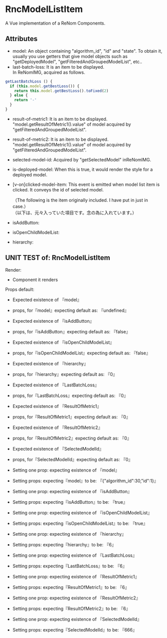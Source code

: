 # RncModelListItem

A Vue implementation of a ReNom Components.


## Attributes
- model: An object containing "algorithm_id", "id" and "state". To obtain it, usually you use getters that give model objects such as "getDeployedModel", "getFilteredAndGroupedModelList", etc..
- last-batch-loss: It is an item to be displayed.  
In ReNomIMG, acquired as follows.  

```Javascript
getLastBatchLoss () {
  if (this.model.getBestLoss()) {
    return this.model.getBestLoss().toFixed(2)
  } else {
    return '-'
  }
}
```

- result-of-metric1: It is an item to be displayed.  
"model.getResultOfMetric1().value" of model acquired by "getFilteredAndGroupedModelList".
- result-of-metric2: It is an item to be displayed.  
"model.getResultOfMetric1().value" of model acquired by "getFilteredAndGroupedModelList".
- selected-model-id: Acquired by "getSelectedModel" inReNomIMG.
- is-deployed-model: When this is true, it would render the style for a deployed model.
- [v-on]clicked-model-item: This event is emitted when model list item is clicked. It conveys the id of selected model.

  （The following is the item originally included. I have put in just in case.）  
  （以下は、元々入っていた項目です。念の為に入れています。）  
- isAddButton:  
- isOpenChildModelList:  
- hierarchy:  


## UNIT TEST of: RncModelListItem

Render:
- Component it renders

Props default:
- Expected existence of 『model』
- props, for『model』expecting default as: 『undefined』

- Expected existence of 『isAddButton』
- props, for『isAddButton』expecting default as: 『false』

- Expected existence of 『isOpenChildModelList』
- props, for『isOpenChildModelList』expecting default as: 『false』

- Expected existence of 『hierarchy』
- props, for『hierarchy』expecting default as: 『0』

- Expected existence of 『LastBatchLoss』
- props, for『LastBatchLoss』expecting default as: 『0』

- Expected existence of 『ResultOfMetric1』
- props, for『ResultOfMetric1』expecting default as: 『0』

- Expected existence of 『ResultOfMetric2』
- props, for『ResultOfMetric2』expecting default as: 『0』

- Expected existence of 『SelectedModelId』
- props, for『SelectedModelId』expecting default as: 『0』

- Setting one prop: expecting existence of 『model』
- Setting props: expecting『model』to be: 『{"algorithm_id":30,"id":1}』

- Setting one prop: expecting existence of 『isAddButton』
- Setting props: expecting『isAddButton』to be: 『true』

- Setting one prop: expecting existence of 『isOpenChildModelList』
- Setting props: expecting『isOpenChildModelList』to be: 『true』

- Setting one prop: expecting existence of 『hierarchy』
- Setting props: expecting『hierarchy』to be: 『6』

- Setting one prop: expecting existence of 『LastBatchLoss』
- Setting props: expecting『LastBatchLoss』to be: 『6』

- Setting one prop: expecting existence of 『ResultOfMetric1』
- Setting props: expecting『ResultOfMetric1』to be: 『6』

- Setting one prop: expecting existence of 『ResultOfMetric2』
- Setting props: expecting『ResultOfMetric2』to be: 『6』

- Setting one prop: expecting existence of 『SelectedModelId』
- Setting props: expecting『SelectedModelId』to be: 『666』
